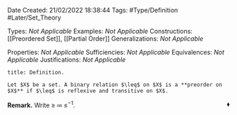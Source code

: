 <div class="topSpace"></div>

Date Created: 21/02/2022 18:38:44
Tags: #Type/Definition #Later/Set_Theory

Types: _Not Applicable_
Examples: _Not Applicable_
Constructions: [[Preordered Set]], [[Partial Order]]
Generalizations: _Not Applicable_

Properties: _Not Applicable_
Sufficiencies: _Not Applicable_
Equivalences: _Not Applicable_
Justifications: _Not Applicable_

``` ad-Definition
title: Definition.

Let $X$ be a set. A binary relation $\leq$ on $X$ is a **preorder on $X$** if $\leq$ is reflexive and transitive on $X$.

```

<b>Remark.</b> Write $\geq\,\coloneqq\,\leq^{-1}$.<span style="float:right;">$\blacklozenge$</span>
